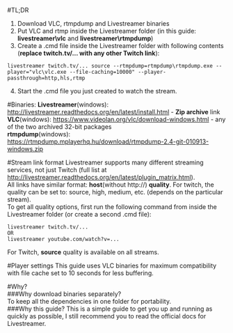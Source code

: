 #TL;DR
1. Download VLC, rtmpdump and Livestreamer binaries
2. Put VLC and rtmp inside the Livestreamer folder (in this guide: **livestreamer\vlc** and **livestreamer\rtmpdump**)
3. Create a .cmd file inside the Livestreamer folder with following contents (**replace twitch.tv/... with any other Twitch link**):
```
livestreamer twitch.tv/... source --rtmpdump=rtmpdump\rtmpdump.exe --player="vlc\vlc.exe --file-caching=10000" --player-passthrough=http,hls,rtmp
```
4. Start the .cmd file you just created to watch the stream.

#Binaries:
**Livestreamer**(windows): http://livestreamer.readthedocs.org/en/latest/install.html - **Zip archive** link  
**VLC**(windows): https://www.videolan.org/vlc/download-windows.html - any of the two archived 32-bit packages  
**rtmpdump**(windows): https://rtmpdump.mplayerhq.hu/download/rtmpdump-2.4-git-010913-windows.zip  

#Stream link format
Livestreamer supports many different streaming services, not just Twitch (full list at http://livestreamer.readthedocs.org/en/latest/plugin_matrix.html).  
All links have similar format: **host**(without http://) **quality**. For twitch, the quality can be set to: source, high, medium, etc. (depends on the particular stream).   
To get all quality options, first run the following command from inside the Livestreamer folder (or create a second .cmd file):

```
livestreamer twitch.tv/...
OR
livestreamer youtube.com/watch?v=...

```
For Twitch, **source** quality is available on all streams.

#Player settings
This guide uses VLC binaries for maximum compatibility with file cache set to 10 seconds for less buffering.

#Why?  
###Why download binaries separately?  
To keep all the dependencies in one folder for portability.  
###Why this guide?
This is a simple guide to get you up and running as quickly as possible, I still recommend you to read the official docs for Livestreamer.
